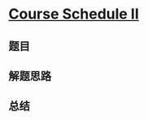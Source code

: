 # [Course Schedule II](https://leetcode.com/problems/course-schedule-ii/)

## 题目


## 解题思路


## 总结


